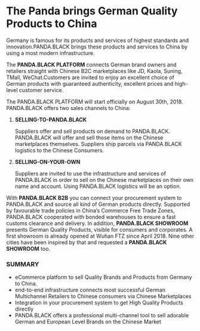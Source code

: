 # The Panda brings German Quality Products to China

Germany   is   famous   for its   products   and   services   of   highest   standards   and   innovation.PANDA.BLACK brings these products and services to China by using a most modern infrastructure.

The **PANDA.BLACK PLATFORM** connects German brand owners and retailers straight with Chinese B2C  marketplaces like JD, Kaola, Suning, TMall, WeChat.Customers are  invited  to enjoy  an excellent choice of German products with guaranteed authenticity, excellent prices and
high-level customer service.

The PANDA.BLACK  PLATFORM will  start  officially  on  August  30th,  2018. PANDA.BLACK offers  two sales channels to China:

1. **SELLING-TO-PANDA.BLACK**

    Suppliers offer and sell products on demand to PANDA.BLACK. PANDA.BLACK will offer and sell  those  items  on  the  Chinese  marketplaces  themselves. Suppliers ship parcels  via PANDA.BLACK logistics to the 
Chinese Consumers.

2. **SELLING-ON-YOUR-OWN**

    Suppliers are invited to use the infrastructure and services of PANDA.BLACK in order to sell on the Chinese marketplaces on  their  own name and  account. Using  PANDA.BLACK
    logistics will be an option.
    
    

With **PANDA.BLACK B2B** you can connect your procurement system to PANDA.BLACK and source all kind of German products directly. Supported by favourable trade policies in China’s Commerce Free Trade Zones, PANDA.BLACK cooperated with bonded warehouses to ensure a fast customs clearance and delivery. In addition, **PANDA.BLACK SHOWROOM** presents German Quality Products, visible for consumers and corporates. A first showroom is already opened at Wuhan FTZ since April 2018. Nine other cities have been inspired by that and requested a **PANDA.BLACK SHOWROOM** too.


### SUMMARY

 - eCommerce platform to sell Quality Brands and Products from  Germany to China.
 - end-to-end infrastructure connects most successful German Multichannel Retailers to Chinese consumers via Chinese Marketplaces
 - Integration in your procurement system to get High Quality Products directly
 - PANDA.BLACK offers a professional multi-channel tool to sell adorable German and European Level Brands on the Chinese Market